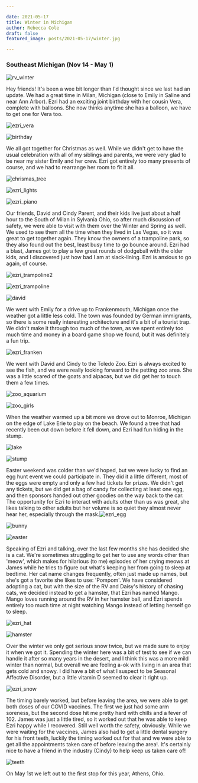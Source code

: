 ```yaml
---

date: 2021-05-17
title: Winter in Michigan
author: Rebecca Cole
draft: false
featured_image: posts/2021-05-17/winter.jpg

---
```


### Southeast Michigan (Nov 14 - May 1)

![rv_winter](rv_winter.jpg)

Hey friends! It's been a wee bit longer than I'd thought since we last had an update. We had a great time in Milan, Michigan (close to Emily in Saline and near Ann Arbor). Ezri had an exciting joint birthday with her cousin Vera, complete with balloons. She now thinks anytime she has a balloon, we have to get one for Vera too.

![ezri_vera](ezri_vera.jpg)

![birthday](birthday.jpg)

We all got together for Christmas as well. While we didn't get to have the usual celebration with all of my siblings and parents, we were very glad to be near my sister Emily and her crew. Ezri got entirely too many presents of course, and we had to rearrange her room to fit it all.

![chrismas_tree](chrismas_tree.jpg)

![ezri_lights](ezri_lights.jpg)

![ezri_piano](ezri_piano.jpg)

Our friends, David and Cindy Parent, and their kids live just about a half hour to the South of Milan in Sylvania Ohio, so after much discussion of safety, we were able to visit with them over the Winter and Spring as well. We used to see them all the time when they lived in Las Vegas, so it was great to get together again. They know the owners of a trampoline park, so they also found out the best, least busy time to go bounce around. Ezri had a blast, James got to play a few great rounds of dodgeball with the older kids, and I discovered just how bad I am at slack-lining. Ezri is anxious to go again, of course.

![ezri_trampoline2](ezri_trampoline2.jpg)

![ezri_trampoline](ezri_trampoline.jpg)

![david](david.jpg)

We went with Emily for a drive up to Frankenmouth, Michigan once the weather got a little less cold. The town was founded by German immigrants, so there is some really interesting architecture and it's a bit of a tourist trap. We didn't make it through too much of the town, as we spent entirely too much time and money in a board game shop we found, but it was definitely a fun trip.

![ezri_franken](ezri_franken.jpg)

We went with David and Cindy to the Toledo Zoo. Ezri is always excited to see the fish, and we were really looking forward to the petting zoo area. She was a little scared of the goats and alpacas, but we did get her to touch them a few times.

![zoo_aquarium](zoo_aquarium.jpg)

![zoo_girls](zoo_girls.jpg)

When the weather warmed up a bit more we drove out to Monroe, Michigan on the edge of Lake Erie to play on the beach. We found a tree that had recently been cut down before it fell down, and Ezri had fun hiding in the stump.

![lake](lake.jpg)

![stump](stump.jpg)

Easter weekend was colder than we'd hoped, but we were lucky to find an egg hunt event we could participate in. They did it a little different, most of the eggs were empty and only a few had tickets for prizes. We didn't get any tickets, but we did get a bag of candy for collecting at least one egg, and then sponsors handed out other goodies on the way back to the car. The opportunity for Ezri to interact with adults other than us was great, she likes talking to other adults but her volume is so quiet they almost never hear her, especially through the mask.![ezri_egg](ezri_egg.jpg)

![bunny](bunny.jpg)

![easter](easter.jpg)

Speaking of Ezri and talking, over the last few months she has decided she is a cat. We're sometimes struggling to get her to use any words other than 'meow', which makes for hilarious (to me) episodes of her crying meows at James while he tries to figure out what's keeping her from going to sleep at bedtime. Her cat name changes frequently, often just made up names, but she's got a favorite she likes to use: 'Pompom'. We have considered adopting a cat, but with  the size of the RV and Daisy's history of chasing cats, we decided instead to get a hamster, that Ezri has named Mango. Mango loves running around the RV in her hamster ball, and Ezri spends entirely too much time at night watching Mango instead of letting herself go to sleep.

![ezri_hat](ezri_hat.jpg)

![hamster](hamster.jpg)

Over the winter we only got serious snow twice, but we made sure to enjoy it when we got it. Spending the winter here was a bit of test to see if we can handle it after so many years in the desert, and I think this was a more mild winter than normal, but overall we are feeling a-ok with living in an area that gets cold and snowy. I did have a bit of what I suspect to be Seasonal Affective Disorder, but a little vitamin D seemed to clear it right up.

![ezri_snow](ezri_snow.jpg)

The timing barely worked, but before leaving the area, we were able to get both doses of our COVID vaccines. The first we just had some arm soreness, but the second dose hit me pretty hard with chills and a fever of 102. James was just a little tired, so it worked out that he was able to keep Ezri happy while I recovered. Still well worth the safety, obviously. While we were waiting for the vaccines, James also had to get a little dental surgery for his front teeth, luckily the timing worked out for that and we were able to get all the appointments taken care of before leaving the area!. It's certainly nice to have a friend in the industry (Cindy) to help keep us taken care of! 

![teeth](teeth.jpg)

On May 1st we left out to the first stop for this year, Athens, Ohio.